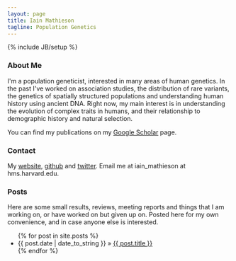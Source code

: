```yaml
---
layout: page
title: Iain Mathieson
tagline: Population Genetics
---
```

{% include JB/setup %}

### About Me
I'm a population geneticist, interested in many areas of human genetics. In the past I've worked on association studies, the distribution of rare variants, the genetics of spatially structured populations and understanding human history using ancient DNA. Right now, my main interest is in understanding the evolution of complex traits in humans, and their relationship to demographic history and natural selection. 

You can find my publications on my [Google Scholar][Google Scholar] page.

### Contact
My [website][home], [github][github] and [twitter][twitter].
Email me at iain_mathieson at hms.harvard.edu. 

### Posts

Here are some small results, reviews, meeting reports and things that I am 
working on, or have worked on but given up on. Posted here for my own convenience, and in case anyone else is interested.

<ul class="posts">
  {% for post in site.posts %}
    <li><span>{{ post.date | date_to_string }}</span> &raquo; <a href="{{ BASE_PATH }}{{ post.url }}">{{ post.title }}</a></li>
  {% endfor %}
</ul>

[home]: http://genetics.med.harvard.edu/Reich_Lab/People/imathieson/index.html
[github]: https://github.com/mathii
[twitter]: https://twitter.com/mathiesoniain
[Google Scholar]: https://scholar.google.com/citations?user=uiLwrZ4AAAAJ&hl=en

